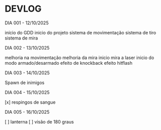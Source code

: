 # DEVLOG

DIA 001 - 12/10/2025

início do GDD
inicio do projeto
sistema de movimentação
sistema de tiro
sistema de mira

DIA 002 - 13/10/2025

melhoria na movimentação
melhoria da mira
inicio mira a laser
inicio do modo armado/desarmado
efeito de knockback
efeito hitflash

DIA 003 - 14/10/2025

Spawn de inimigos

DIA 004 - 15/10/2025

[x] respingos de sangue

DIA 005 - 16/10/2025

[ ] lanterna
[ ] visão de 180 graus
